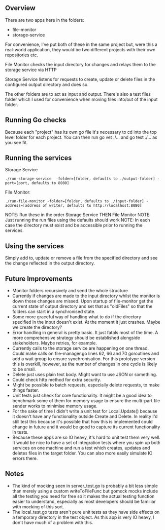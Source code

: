 ## Overview


There are two apps here in the folders:

- file-monitor
- storage-service

For convenience, I've put both of these in the same project but, were this a real-world application, they would be two different projects with their own repositories etc.

File Monitor checks the input directory for changes and relays them to the storage service via HTTP

Storage Service listens for requests to create, update or delete files in the configured output directory and does so.

The other folders are to act as input and output. There's also a test files folder which I used for convenience when moving files into/out of the input folder.

## Running Go checks

Because each "project" has its own go file it's necessary to cd into the top level folder for each project. You can then run go vet ./... and go test ./... as you see fit.

## Running the services

Storage Service

```./run-storage-service  -folder=[folder, defaults to ./output-folder] -port=[port, defaults to 8080]```

File Monitor:

```./run-file-monitor -folder=[folder, defaults to ./input-folder] -address=[address of writer, defaults to http://localhost:8080]```

NOTE: Run these in the order Storage Service THEN File Monitor
NOTE: Just running the run files using the defaults should work 
NOTE: In each case the directory must exist and be accessible prior to running the services.

## Using the services

Simply add to, update or remove a file from the specified directory and see the change reflected in the output directory.


## Future Improvements

- Monitor folders recursively and send the whole structure
- Currently if changes are made to the input directory whilst the monitor is down those changes are missed. Upon startup of file-monitor get the current state of output directory and set that as "oldFiles" so that the folders can start in a synchronised state.
- Some more graceful way of handling what to do if the directory specified in the input doesn't exist. At the moment it just crashes. Maybe we create the directory?
- Error handling in general is pretty basic. It just fatals most of the time. A more comprehensive strategy should be established alongside stakeholders. Maybe retries, for example.
- Currently calls to the storage service are happening on one thread. Could make calls on file-manager.go lines 62, 66 and 70 goroutines and add a wait group to ensure synchronisation. For this prototype version this is overkill, however, as the number of changes in one cycle is likely to be small.
- Delete just uses plain text body. Might want to use JSON or something.
- Could check http method for extra security.
- Might be possible to batch requests, especially delete requests, to make things faster.
- Unit tests just check for core functionality. It might be a good idea to benchmark some of them for memory usage to ensure the multi-part file sender works to minimise memory usage.
- For the sake of time I didn't write a unit test for Local.Update() because it doesn't have any functionality outside Create and Delete. In reality I'd still test this because it's possible that how this is implemented could change in future and it would be good to capture its current functionality in tests.
- Because these apps are so IO heavy, it's hard to unit test them very well. It would be nice to have a set of integration tests where you spin up both services on one machine and run a test which creates, updates and deletes files in the target folder. You can also more easily simulate IO errors there. 


## Notes

- The kind of mocking seen in server_test.go is probably a bit less simple than merely using a custom writeToFileFunc but gomock mocks include all the testing you need for free so it makes the actual testing function easier to understand, especially as most developers should be familiar with mocking of this sort.
- The local_test.go tests aren't pure unit tests as they have side effects on a temporary directory in the test object. As this app is very IO heavy, I don't have much of a problem with this.